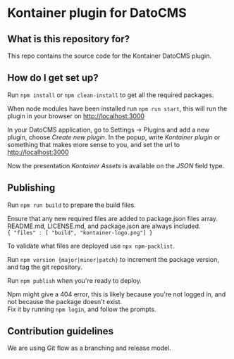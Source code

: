 # Kontainer plugin for DatoCMS

## What is this repository for?

This repo contains the source code for the Kontainer DatoCMS plugin.

## How do I get set up?

Run ```npm install``` or ```npm clean-install``` to get all the required packages.

When node modules have been installed run  ```npm run start```, this will run the plugin in your browser on <http://localhost:3000>

In your DatoCMS application, go to Settings -> Plugins and add a new plugin, choose *Create new plugin*.
In the popup, write *Kontainer plugin* or something that makes more sense to you,
and set the url to <http://localhost:3000>

Now the presentation *Kontainer Assets* is available on the *JSON* field type.

## Publishing

Run ```npm run build``` to prepare the build files.

Ensure that any new required files are added to package.json files array.
README.md, LICENSE.md, and package.json are always included.  
```{ "files" : [ "build", "kontainer-logo.png"] }```

To validate what files are deployed use ```npx npm-packlist```.

Run ```npm version {major|minor|patch}``` to increment the package version, and tag the git repository.

Run ```npm publish``` when you're ready to deploy.

Npm might give a 404 error, this is likely because you're not logged in, and not because the package doesn't exist.  
Fix it by running ```npm login```, and follow the prompts.

## Contribution guidelines

We are using Git flow as a branching and release model.
